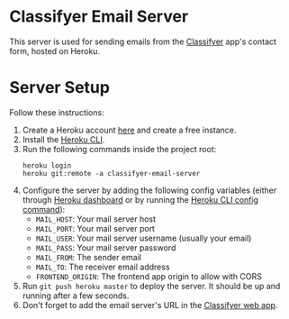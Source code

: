 # Classifyer Email Server

This server is used for sending emails from the [Classifyer](https://classifyer.app) app's contact form, hosted on Heroku.

# Server Setup

Follow these instructions:

  1. Create a Heroku account [here](https://signup.heroku.com/) and create a free instance.
  2. Install the [Heroku CLI](https://devcenter.heroku.com/articles/heroku-command-line).
  3. Run the following commands inside the project root:
      ```
      heroku login
      heroku git:remote -a classifyer-email-server
      ```
  4. Configure the server by adding the following config variables (either through [Heroku dashboard](https://devcenter.heroku.com/articles/config-vars#using-the-heroku-dashboard) or by running the [Heroku CLI config command](https://devcenter.heroku.com/articles/config-vars#using-the-heroku-cli)):  
      - `MAIL_HOST`: Your mail server host
      - `MAIL_PORT`: Your mail server port
      - `MAIL_USER`: Your mail server username (usually your email)
      - `MAIL_PASS`: Your mail server password
      - `MAIL_FROM`: The sender email
      - `MAIL_TO`: The receiver email address
      - `FRONTEND_ORIGIN`: The frontend app origin to allow with CORS
  5. Run `git push heroku master` to deploy the server. It should be up and running after a few seconds.
  6. Don't forget to add the email server's URL in the [Classifyer web app](https://github.com/classifyer/classifyer-web).
